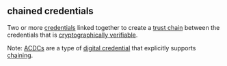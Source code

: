 ## chained credentials

<p class="c8"><span>Two or more </span><span class="c2"><a class="c3" href="#h.kcj6iw2vib1v">credentials</a></span><span>&nbsp;linked together to create a </span><span class="c2"><a class="c3" href="#h.xsqvwmepvctc">trust chain</a></span><span>&nbsp;between the credentials that is </span><span class="c2"><a class="c3" href="#h.422iwwfur12">cryptographically verifiable</a></span><span class="c0">. </span></p><p class="c8"><span>Note: </span><span class="c2"><a class="c3" href="#h.8qlmnalwgxgy">ACDCs</a></span><span>&nbsp;are a type of </span><span class="c2"><a class="c3" href="#h.ddna9lucn4k6">digital credential</a></span><span>&nbsp;that explicitly supports </span><span class="c2"><a class="c3" href="#h.kgtwd73pdfae">chaining</a></span><span class="c0">.</span></p>

